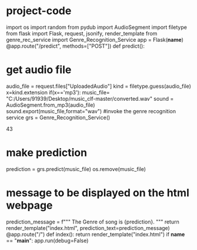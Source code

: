 # project-code
import os
import random
from pydub import AudioSegment
import filetype
from flask import Flask, request, jsonify, render_template
from genre_rec_service import Genre_Recognition_Service
app = Flask(__name__)
@app.route("/predict", methods=["POST"])
def predict():
# get audio file
audio_file = request.files["UploadedAudio"]
kind = filetype.guess(audio_file)
x=kind.extension
if(x=='mp3'):
music_file= "C:/Users/91939/Desktop/music_clf-master/converted.wav"
sound = AudioSegment.from_mp3(audio_file)
sound.export(music_file,format="wav")
#invoke the genre recognition service
grs = Genre_Recognition_Service()

43

# make prediction
prediction = grs.predict(music_file)
os.remove(music_file)
# message to be displayed on the html webpage
prediction_message = f"""
The Genre of song is {prediction}.
"""
return render_template("index.html", prediction_text=prediction_message)
@app.route("/")
def index():
return render_template("index.html")
if __name__ == "__main__":
app.run(debug=False)

